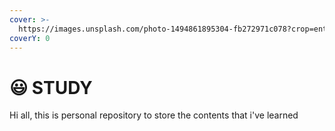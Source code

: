 ```yaml
---
cover: >-
  https://images.unsplash.com/photo-1494861895304-fb272971c078?crop=entropy&cs=srgb&fm=jpg&ixid=MnwxOTcwMjR8MHwxfHNlYXJjaHw0fHxzdG9uZXxlbnwwfHx8fDE2Mzc0ODMwMzc&ixlib=rb-1.2.1&q=85
coverY: 0
---
```


# 😃 STUDY

Hi all, this is personal repository to store the contents that i've learned
